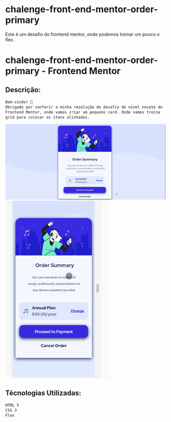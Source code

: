 # chalenge-front-end-mentor-order-primary

Este é um desafio do frontend mentor, onde podemos treinar um pouco o flex.


#   chalenge-front-end-mentor-order-primary - Frontend Mentor

## Descrição:
    Bem-vindo! 👋
    Obrigado por conferir a minha resolução do desafio de nível novato do Frontend Mentor, onde vamos criar um pequeno card. Onde vamos treina grid para colocar os itens alinhados.
    
<img src="./src/images/gif-desktop.gif">
<img src="./src/images/gif-mobile.gif">

## Técnologias Utilizadas:
    HTML 5
    CSS 3
    Flex
   
